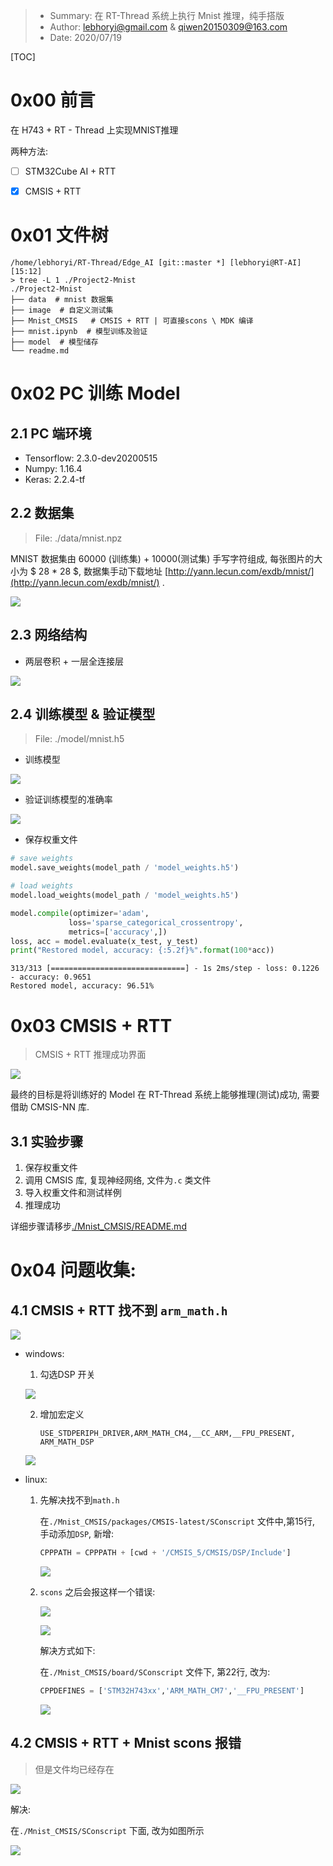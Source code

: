 > - Summary: 在 RT-Thread 系统上执行 Mnist 推理，纯手搭版
> - Author: lebhoryi@gmail.com & qiwen20150309@163.com
> - Date: 2020/07/19

[TOC]


# 0x00 前言

在 H743 + RT - Thread 上实现MNIST推理

两种方法:

- [ ] STM32Cube AI + RTT

- [x] CMSIS + RTT

# 0x01 文件树

```shell
/home/lebhoryi/RT-Thread/Edge_AI [git::master *] [lebhoryi@RT-AI] [15:12]
> tree -L 1 ./Project2-Mnist 
./Project2-Mnist
├── data  # mnist 数据集
├── image  # 自定义测试集
├── Mnist_CMSIS   # CMSIS + RTT | 可直接scons \ MDK 编译
├── mnist.ipynb  # 模型训练及验证
├── model  # 模型储存
└── readme.md
```

# 0x02 PC 训练 Model

## 2.1 PC 端环境

- Tensorflow: 2.3.0-dev20200515
- Numpy: 1.16.4
- Keras: 2.2.4-tf

## 2.2 数据集

> File: ./data/mnist.npz

MNIST 数据集由 60000 (训练集) + 10000(测试集) 手写字符组成, 每张图片的大小为 $ 28 * 28 $, 数据集手动下载地址 [http://yann.lecun.com/exdb/mnist/](http://yann.lecun.com/exdb/mnist/) .

![](https://gitee.com/lebhoryi/PicGoPictureBed/raw/master/img/20200719132029.png)

## 2.3 网络结构

- 两层卷积 + 一层全连接层

![](https://gitee.com/lebhoryi/PicGoPictureBed/raw/master/img/20200719132529.png)

## 2.4 训练模型 & 验证模型

> File: ./model/mnist.h5

- 训练模型

![](https://gitee.com/lebhoryi/PicGoPictureBed/raw/master/img/20200719133308.png)

- 验证训练模型的准确率

![](https://gitee.com/lebhoryi/PicGoPictureBed/raw/master/img/20200719132812.png)

- 保存权重文件

```python
# save weights
model.save_weights(model_path / 'model_weights.h5')

# load weights
model.load_weights(model_path / 'model_weights.h5')

model.compile(optimizer='adam',
             loss='sparse_categorical_crossentropy',
             metrics=['accuracy',])
loss, acc = model.evaluate(x_test, y_test)
print("Restored model, accuracy: {:5.2f}%".format(100*acc))
```

```shell
313/313 [==============================] - 1s 2ms/step - loss: 0.1226 - accuracy: 0.9651
Restored model, accuracy: 96.51%
```

# 0x03 CMSIS + RTT

> CMSIS + RTT 推理成功界面

![](https://gitee.com/lebhoryi/PicGoPictureBed/raw/master/img/20200719151207.png)

最终的目标是将训练好的 Model 在 RT-Thread 系统上能够推理(测试)成功, 需要借助 CMSIS-NN 库.

## 3.1 实验步骤

1. 保存权重文件
2. 调用 CMSIS 库, 复现神经网络, 文件为`.c` 类文件
3. 导入权重文件和测试样例
4. 推理成功

详细步骤请移步[./Mnist_CMSIS/README.md](./Mnist_CMSIS/README.md)

# 0x04 问题收集:

## 4.1 CMSIS + RTT 找不到 `arm_math.h`

![](https://gitee.com/lebhoryi/PicGoPictureBed/raw/master/img/20200716155857.png)

- windows: 

  1. 勾选DSP 开关

  ![](https://gitee.com/lebhoryi/PicGoPictureBed/raw/master/img/20200719180007.png)

  2. 增加宏定义 

     `USE_STDPERIPH_DRIVER,ARM_MATH_CM4,__CC_ARM,__FPU_PRESENT, ARM_MATH_DSP`

  ![](https://gitee.com/lebhoryi/PicGoPictureBed/raw/master/img/20200719153523.png)

- linux:

  1. 先解决找不到`math.h` 

     在`./Mnist_CMSIS/packages/CMSIS-latest/SConscript` 文件中,第15行, 手动添加`DSP`, 新增:

     ```python
     CPPPATH = CPPPATH + [cwd + '/CMSIS_5/CMSIS/DSP/Include']
     ```

     ![](https://gitee.com/lebhoryi/PicGoPictureBed/raw/master/img/20200720094726.png)

  2. `scons` 之后会报这样一个错误:

     ![](https://gitee.com/lebhoryi/PicGoPictureBed/raw/master/img/20200720092740.png)

     ![](https://gitee.com/lebhoryi/PicGoPictureBed/raw/master/img/20200720094050.png)

     解决方式如下: 

     在`./Mnist_CMSIS/board/SConscript` 文件下, 第22行, 改为:

     ```python
     CPPDEFINES = ['STM32H743xx','ARM_MATH_CM7','__FPU_PRESENT']
     ```

     ![](https://gitee.com/lebhoryi/PicGoPictureBed/raw/master/img/20200720095205.png)

## 4.2 CMSIS + RTT + Mnist scons 报错

> 但是文件均已经存在

![](https://gitee.com/lebhoryi/PicGoPictureBed/raw/master/img/20200719155954.png)

解决:

在`./Mnist_CMSIS/SConscript` 下面, 改为如图所示

![](https://gitee.com/lebhoryi/PicGoPictureBed/raw/master/img/20200720101650.png)
